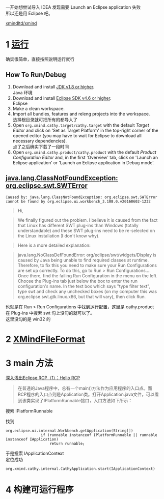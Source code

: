 一开始想尝试导入 IDEA 发现需要 Launch an Eclipse application 失败  
所以还是用 Eclipse 吧。

[xmindltd/xmind](https://github.com/xmindltd/xmind)
# 1 [运行](https://github.com/xmindltd/xmind/blob/master/README.md)
确实很简单，直接按照说明运行就行

How To Run/Debug
----------------

1.  Download and install [JDK v1.8 or higher](http://www.oracle.com/technetwork/java/javase/downloads/index.html).  
Java 环境
1.  Download and install [Eclipse SDK v4.6 or higher](http://download.eclipse.org/eclipse/downloads/).  
Eclipse
1.  Make a clean workspace.
1.  Import all bundles, features and releng projects into the workspace.  
选择根目录就可把所有的都导入了
1.  Open `org.xmind.cathy.target/cathy.target` with the default *Target Editor*
    and click on 'Set as Target Platform' in the top-right corner of the opened
    editor (you may have to wait for Eclipse to download all necessary
    dependencies).  
    点了之后确实下载了一段时间
1.  Open `org.xmind.cathy.product/cathy.product` with the default *Product
    Configuration Editor* and, in the first 'Overview' tab, click on 'Launch an
    Eclipse application' or 'Launch an Eclipse application in Debug mode'.

## [java.lang.ClassNotFoundException: org.eclipse.swt.SWTError](https://www.eclipse.org/forums/index.php/t/488516/)

    Caused by: java.lang.ClassNotFoundException: org.eclipse.swt.SWTError cannot be found by org.eclipse.ui.workbench_3.108.0.v20160602-1232
    
> Hi, 

> We finally figured out the problem. I believe it is caused from the fact that Linux has different SWT plug-ins than Windows (totally understandable) and these SWT plug-ins need to be re-selected on the Linux installation (I don't know why).

> Here is a more detailed explanation:


> java.lang.NoClassDefFoundError: org/eclipse/swt/widgets/Display is caused by Java being unable to find required classes at runtime. Therefore, to fix this you need to make sure your Run Configurations are set up correctly. To do this, go to Run > Run Configurations.... Once there, find the failing Run Configuration in the menu on the left. Choose the Plug-ins tab just below the box to enter the run configuration's name. In the text box which says "type filter text", type swt and check any unchecked boxes
> (on my computer this was org.eclipse.swt.gtk.linux.x86, but that will vary), then click Run.

也就是在 Run > Run Configurations 中找到运行配置，这里是 cathy.product  
在 Plug-ins 中搜索 swt 勾上没勾的就可以了。  
这里没勾的是 win32 的

# 2 [XMindFileFormat](https://github.com/xmindltd/xmind/wiki/XMindFileFormat)

# 3 main 方法
[深入浅出Eclipse RCP（1）：Hello RCP](https://www.cnblogs.com/kirinboy/archive/2009/05/25/HeadFirstEclipseRcp1.html)
> 在普通的Java程序中，总有一个main()方法作为应用程序的入口点。而RCP程序的入口点则是Application类。打开Application.java文件，可以看到该类实现了IPlatformRunnable接口，入口方法如下所示：

搜索 IPlatformRunnable

找到

    org.eclipse.ui.internal.Workbench.getApplication(String[])
					if (runnable instanceof IPlatformRunnable || runnable instanceof IApplication)
						return runnable;
                        
于是搜索 IApplicationContext  
定位成功

    org.xmind.cathy.internal.CathyApplication.start(IApplicationContext)
    
    
# 4 构建可运行程序